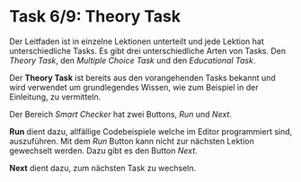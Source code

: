 # Task 6/9: Theory Task
Der Leitfaden ist in einzelne Lektionen unterteilt und jede Lektion hat unterschiedliche Tasks.
Es gibt drei unterschiedliche Arten von Tasks. Den *Theory Task*, den *Multiple Choice Task*
und den *Educational Task*. 

Der **Theory Task** ist bereits aus den vorangehenden Tasks bekannt und wird verwendet um grundlegendes Wissen, wie zum 
Beispiel in der Einleitung, zu vermitteln.

Der Bereich *Smart Checker* hat zwei Buttons, *Run* und *Next*.

**Run** dient dazu, allfällige Codebeispiele welche im Editor programmiert sind, auszuführen. Mit dem 
*Run* Button kann nicht zur nächsten Lektion gewechselt werden. Dazu gibt es den Button *Next*.

**Next** dient dazu, zum nächsten Task zu wechseln.